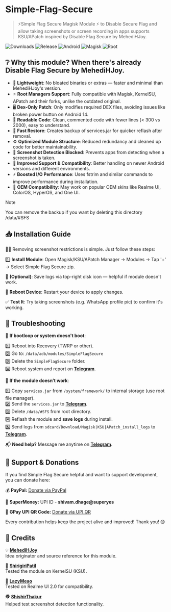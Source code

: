 # Simple-Flag-Secure
>⚡Simple Flag Secure Magisk Module ⚡ to Disable Secure Flag and allow taking screenshots or screen recording in apps supports KSU/APatch inspired by Disable Flag Secure by MehediHJoy.

![Downloads](https://img.shields.io/github/downloads/ShivamXD6/Simple-Flag-Secure/total?color=green&style=for-the-badge)
![Release](https://img.shields.io/github/v/release/ShivamXD6/Simple-Flag-Secure?style=for-the-badge)
![Android](https://img.shields.io/badge/Android-3DDC84?style=for-the-badge&logo=android&logoColor=white)
![Magisk](https://img.shields.io/badge/Magisk-8A2BE2?style=for-the-badge&logo=magisk&logoColor=white)
![Root](https://img.shields.io/badge/Root-ff0000?style=for-the-badge&logo=superuser&logoColor=white)

## ❔ Why this module? When there's already Disable Flag Secure by MehediHJoy.

- 💾 **Lightweight**: No bloated binaries or extras — faster and minimal than MehediHJoy's version.
- ⭐ **Root Managers Support**: Fully compatible with Magisk, KernelSU, APatch and their forks, unlike the outdated original.
- 🖥️ **Dex-Only Patch**: Only modifies required DEX files, avoiding issues like broken power button on Android 14.
- 💬 **Readable Code**: Clean, commented code with fewer lines (< 300 vs 2000), easy to understand.
- 🔄 **Fast Restore**: Creates backup of services.jar for quicker reflash after removal.
- ⚙️ **Optimized Module Structure**: Reduced redundancy and cleaned up code for better maintainability.
- 🚫 **Screenshot Detection Blocked**: Prevents apps from detecting when a screenshot is taken.
- 🔗 **Improved Support & Compatibility**: Better handling on newer Android versions and different environments.
- ⚡ **Boosted I/O Performance**: Uses fstrim and similar commands to improve performance during installation.
- 📱 **OEM Compatibility**: May work on popular OEM skins like Realme UI, ColorOS, HyperOS, and One UI.

> [!NOTE]
> You can remove the backup if you want by deleting this directory /data/#SFS

## 📥 Installation Guide

🚫📸 Removing screenshot restrictions is simple. Just follow these steps:

1️⃣ **Install Module**: Open Magisk/KSU/APatch Manager → Modules → Tap '+' → Select Simple Flag Secure zip.

💾 **(Optional)**: Save logs via top-right disk icon — helpful if module doesn't work.

🔁 **Reboot Device**: Restart your device to apply changes.

✅ **Test It**: Try taking screenshots (e.g. WhatsApp profile pic) to confirm it's working.


## 🧰 Troubleshooting

🔄 **If bootloop or system doesn't boot**:

1️⃣ Reboot into Recovery (TWRP or other).  
2️⃣ Go to: `/data/adb/modules/SimpleFlagSecure`  
3️⃣ Delete the `SimpleFlagSecure` folder.  
4️⃣ Reboot system and report on **[Telegram](https://telegram.me/ShastikXD)**.


🚫 **If the module doesn’t work**:

1️⃣ Copy `services.jar` from `/system/framework/` to internal storage (use root file manager).  
2️⃣ Send the `services.jar` to **[Telegram](https://telegram.me/ShastikXD)**.  
3️⃣ Delete `/data/#SFS` from root directory.  
4️⃣ Reflash the module and **save logs** during install.  
5️⃣ Send logs from `sdcard/Download/Magisk|KSU|APatch_install_logs` to **[Telegram](https://telegram.me/ShastikXD)**.

📬 **Need help?** Message me anytime on **[Telegram](https://telegram.me/ShastikXD)**.

## 🙏 Support & Donations

If you find Simple Flag Secure helpful and want to support development, you can donate here:

💰 **PayPal:** [Donate via PayPal](https://paypal.me/ShivamXD6)

📲 **SuperMoney:** UPI ID - **shivam.dhage@superyes**

🔗 **GPay UPI QR Code:** [Donate via UPI QR](https://i.ibb.co/5g4J2RXR/1f38d6d7-a8a2-4696-88e6-9cf503e0592c.png)

Every contribution helps keep the project alive and improved! Thank you! 😊

## 🙌 Credits

💡 **[MehediHJoy](https://xdaforums.com/t/module-disable-flag-secure-v9-0-by-mehedi-h-joy.4490475/)**  
Idea originator and source reference for this module.

🧪 **[ShirigiriPatil](https://telegram.me/BosadBillaHun)**  
Tested the module on KernelSU (KSU).

📱 **[LazyMeao](https://telegram.me/lazymeao)**  
Tested on Realme UI 2.0 for compatibility.

🕵️ **[ShishirThakur](https://telegram.me/Shishirsthakur)**  
Helped test screenshot detection functionality.

